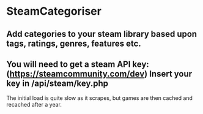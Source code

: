 # SteamCategoriser
Add categories to your steam library based upon tags, ratings, genres, features etc.
---
You will need to get a steam API key: (https://steamcommunity.com/dev)
Insert your key in /api/steam/key.php
---
The initial load is quite slow as it scrapes, but games are then cached and recached after a year.

